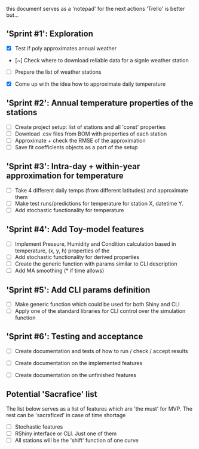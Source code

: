 this document serves as a 'notepad' for the next actions
'Trello' is better but...

## 'Sprint #1': Exploration
- [x] Test if poly approximates annual weather 
- [~] Check where to download reliable data for a signle weather station
- [ ] Prepare the list of weather stations
- [x] Come up with the idea how to approximate daily temperature


## 'Sprint #2': Annual temperature properties of the stations
- [ ] Create project setup: list of stations and all 'const' properties
- [ ] Download .csv files from BOM with properties of each station
- [ ] Approximate + check the RMSE of the approximation
- [ ] Save fit coefficients objects as a part of the setup

## 'Sprint #3': Intra-day + within-year approximation for temperature
- [ ] Take 4 different daily temps (from different latitudes) and approximate them
- [ ] Make test runs/predictions for temperature for station X, datetime Y.
- [ ] Add stochastic functionality for temperature

## 'Sprint #4': Add Toy-model features
- [ ] Implement Pressure, Humidity and Condition calculation based in temperature, (x, y, h) properties of the 
- [ ] Add stochastic functionality for derived properties
- [ ] Create the generic function with params similar to CLI description
- [ ] Add MA smoothing (* if time allows)

## 'Sprint #5': Add CLI params definition
- [ ] Make generic function which could be used for both Shiny and CLI
- [ ] Apply one of the standard libraries for CLI control over the simulation function

## 'Sprint #6': Testing and acceptance
- [ ] Create documentation and tests of how to run / check / accept results
- [ ] Create documentation on the implemented features
- [ ] Create documentation on the unfinished features


## Potential 'Sacrafice' list
The list below serves as a list of features which are 'the must' for MVP.
The rest can be 'sacraficed' in case of time shortage
- [ ] Stochastic features
- [ ] RShiny interface or CLI. Just one of them
- [ ] All stations will be the 'shift' function of one curve